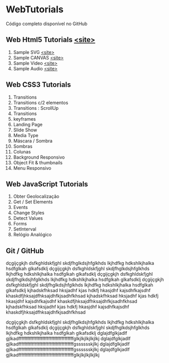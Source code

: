 # WebTutorials

Código completo disponível no GitHub
## Web Html5 Tutorials [&lt;site&gt;](http://paulomatos.stepinportugal.com/WebTutorials/index.html#html5)

1. Sample SVG [&lt;site&gt;](http://paulomatos.stepinportugal.com/WebTutorials/html5/01_SVG.html)
2. Sample CANVAS [&lt;site&gt;](http://paulomatos.stepinportugal.com/WebTutorials/html5/02_CANVAS.html)
3. Sample Video [&lt;site&gt;](http://paulomatos.stepinportugal.com/WebTutorials/html5/04_Video.html)
4. Sample Audio [&lt;site&gt;](http://paulomatos.stepinportugal.com/WebTutorials/html5/05_Audio.html)

## Web CSS3 Tutorials

1. Transitions
2. Transitions c/2 elementos
3. Transitions : ScrollUp
4. Transitions
5. keyframes
6. Landing Page
7. Slide Show
8. Media Type
9. Máscara / Sombra
10. Sombras
11. Colunas
12. Background Responsivo
13. Object Fit & thumbnails
14. Menu Responsivo

## Web JavaScript Tutorials

1. Obter Geolocalização
2. Get / Set Elements
3. Events
4. Change Styles
5. Detect Values
6. Forms
7. SetInterval
8. Relógio Analógico

## Git / GitHub

dçgijçgkjh dsfkghldskfjghl skdjfhglkdsjhfglkhds lkjhdfkg hdkshlkjhalka hsdfglkah glkafsdklj
dçgijçgkjh dsfkghldskfjghl skdjfhglkdsjhfglkhds lkjhdfkg hdkshlkjhalka hsdfglkah glkafsdklj
dçgijçgkjh dsfkghldskfjghl skdjfhglkdsjhfglkhds lkjhdfkg hdkshlkjhalka hsdfglkah glkafsdklj
dçgijçgkjh dsfkghldskfjghl skdjfhglkdsjhfglkhds lkjhdfkg hdkshlkjhalka hsdfglkah glkafsdklj
kjhadskfhksad hksjadhf kjas hdkfj hkasjdhf kajsdhfkajsdhf khaskdfjhksajdfhksajdhfkjsadhfkhsad
kjhadskfhksad hksjadhf kjas hdkfj hkasjdhf kajsdhfkajsdhf khaskdfjhksajdfhksajdhfkjsadhfkhsad
kjhadskfhksad hksjadhf kjas hdkfj hkasjdhf kajsdhfkajsdhf khaskdfjhksajdfhksajdhfkjsadhfkhsad

dçgijçgkjh dsfkghldskfjghl skdjfhglkdsjhfglkhds lkjhdfkg hdkshlkjhalka hsdfglkah glkafsdklj
dçgijçgkjh dsfkghldskfjghl skdjfhglkdsjhfglkhds lkjhdfkg hdkshlkjhalka hsdfglkah glkafsdklj
dglajdfglkjadlf gjlkadfffffffffffffffffffffffffffffffffffffglkjlkjlkjlkjlkj
dglajdfglkjadlf gjlkadfffffffffffffffffffffffffffffffffffffgsssssskjlkj
dglajdfglkjadlf gjlkadfffffffffffffffffffffffffffffffffffffgsssssskjlkj
dglajdfglkjadlf gjlkadfffffffffffffffffffffffffffffffffffffglkjlkjlkjlkjlkj

